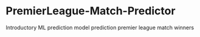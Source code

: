 # PremierLeague-Match-Predictor
Introductory ML prediction model prediction premier league match winners
